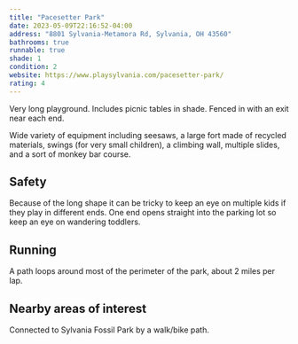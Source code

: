 ```yaml
---
title: "Pacesetter Park"
date: 2023-05-09T22:16:52-04:00
address: "8801 Sylvania-Metamora Rd, Sylvania, OH 43560"
bathrooms: true
runnable: true
shade: 1
condition: 2
website: https://www.playsylvania.com/pacesetter-park/
rating: 4
---
```


Very long playground. Includes picnic tables in shade. Fenced in with an exit near each end.

Wide variety of equipment including seesaws, a large fort made of recycled materials, swings (for very small children), a climbing wall, multiple slides, and a sort of monkey bar course.

## Safety
Because of the long shape it can be tricky to keep an eye on multiple kids if they play in different ends. One end opens straight into the parking lot so keep an eye on wandering toddlers.

## Running 
A path loops around most of the perimeter of the park, about 2 miles per lap.

## Nearby areas of interest
Connected to Sylvania Fossil Park by a walk/bike path.